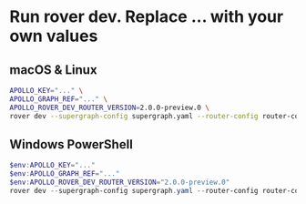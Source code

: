 # Run rover dev. Replace ... with your own values

## macOS & Linux

```sh
APOLLO_KEY="..." \
APOLLO_GRAPH_REF="..." \
APOLLO_ROVER_DEV_ROUTER_VERSION=2.0.0-preview.0 \
rover dev --supergraph-config supergraph.yaml --router-config router-config.yaml
```

## Windows PowerShell

```powershell
$env:APOLLO_KEY="..."
$env:APOLLO_GRAPH_REF="..."
$env:APOLLO_ROVER_DEV_ROUTER_VERSION="2.0.0-preview.0"
rover dev --supergraph-config supergraph.yaml --router-config router-config.yaml
```
